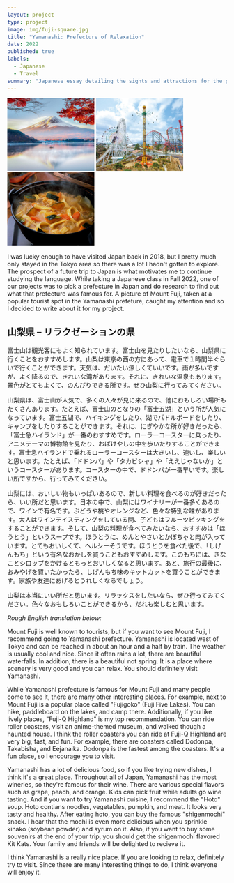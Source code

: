 ```yaml
---
layout: project
type: project
image: img/fuji-square.jpg
title: "Yamanashi: Prefecture of Relaxation"
date: 2022
published: true
labels:
  - Japanese
  - Travel
summary: "Japanese essay detailing the sights and attractions for the prefecture of Yamanashi."
---
```


<div class="text-center p-4">
  <img width="200px" src="../img/fuji.jpg" class="rounded float-start pe-4" >
  <img width="200px" src="../img/highland.jpg" class="rounded float-start pe-4" >
  <img width="200px" src="../img/hoto.jpg" class="rounded float-start pe-4" >
</div>

I was lucky enough to have visited Japan back in 2018, but I pretty much only stayed in the Tokyo area so there was a lot I hadn't gotten to explore. The prospect of a future trip to Japan is what motivates me to continue studying the language. While taking a Japanese class in Fall 2022, one of our projects was to pick a prefecture in Japan and do research to find out what that prefecture was famous for. A picture of Mount Fuji, taken at a popular tourist spot in the Yamanashi prefeture, caught my attention and so I decided to write about it for my project. 


## 山梨県  – リラクゼーションの県


富士山は観光客にもよく知られています。富士山を見たりしたいなら、山梨県に行くことをおすすめします。山梨は東京の西の方にあって、電車で１時間半ぐらいで行くことができます。天気は、だいたい涼しくていいです。雨が多いですが、よく降るので、きれいな滝があります。それに、きれいな温泉もあります。景色がとてもよくて、のんびりできる所です。ぜひ山梨に行ってみてください。

山梨県は、富士山が人気で、多くの人々が見に来るので、他におもしろい場所もたくさんあります。たとえば、富士山のとなりの「富士五湖」という所が人気になっています。富士五湖で、ハイキングをしたり、湖でパドルボードをしたり、キャンプをしたりすることができます。それに、にぎやかな所が好きだったら、「富士急ハイランド」が一番のおすすめです。ローラーコースターに乗ったり、アニメテーマの博物館を見たり、おばけやしの中を歩いたりすることができます。富士急ハイランドで乗れるローラーコースターは大きいし、速いし、楽しいと思います。たとえば、「ドドンパ」や「タカビシャ」や「ええじゃないか」というコースターがあります。コースターの中で、ドドンパが一番早いです。楽しい所ですから、行ってみてください。

山梨には、おいしい物もいっぱいあるので、新しい料理を食べるのが好きだったら、いい所だと思います。日本の中で、山梨にはワイナリーが一番多くあるので、ワインで有名です。ぶどうや桃やオレンジなど、色々な特別な味があります。大人はワインテイスティングをしている間、子どもはフルーツピッキングをすることができます。そして、山梨の料理が食べてみたいなら、おすすめは「ほうとう」というスープです。ほうとうに、めんとやさいとかぼちゃと肉が入っています。とてもおいしくて、ヘルシーそうです。ほうとうを食べた後で、「しげんもち」という有名なおかしを買うこともおすすめします。このもちには、きなことシロップをかけるともっとおいしくなると思います。あと、旅行の最後に、おみやげを買いたかったら、しげんもち味のキットカットを買うことができます。家族や友達にあげるとうれしくなるでしょう。

山梨は本当にいい所だと思います。リラックスをしたいなら、ぜひ行ってみてください。色々なおもしろいことができるから、だれも楽しむと思います。


*Rough English translation below:*


Mount Fuji is well known to tourists, but if you want to see Mount Fuji, I recommend going to Yamanashi prefecture. Yamanashi is located west of Tokyo and can be reached in about an hour and a half by train. The weather is usually cool and nice. Since it often rains a lot, there are beautiful waterfalls. In addition, there is a beautiful not spring. It is a place where scenery is very good and you can relax. You should definitely visit Yamanashi. 

While Yamanashi prefecture is famous for Mount Fuji and many people come to see it, there are many other interesting places. For example, next to Mount Fuji is a popular place called "Fujigoko" (Fuji Five Lakes). You can hike, paddleboard on the lakes, and camp there. Additionally, if you like lively places, "Fuji-Q Highland" is my top recommendation. You can ride roller coasters, visit an anime-themed museum, and walked though a haunted house. I think the roller coasters you can ride at Fuji-Q Highland are very big, fast, and fun. For example, there are coasters called Dodonpa, Takabisha, and Eejanaika. Dodonpa is the fastest among the coasters. It's a fun place, so I encourage you to visit.

Yamanashi has a lot of delicious food, so if you like trying new dishes, I think it's a great place. Throughout all of Japan, Yamanashi has the most wineries, so they're famous for their wine. There are various special flavors such as grape, peach, and orange. Kids can pick fruit while adults go wine tasting. And if you want to try Yamanashi cuisine, I recommend the "Hoto" soup. Hoto contians noodles, vegetables, pumpkin, and meat. It looks very tasty and healthy. After eating hoto, you can buy the famous "shigenmochi" snack. I hear that the mochi is even more delicious when you sprinkle kinako (soybean powder) and syrum on it. Also, if you want to buy some souvenirs at the end of your trip, you should get the shigenmochi flavored Kit Kats. Your family and friends will be delighted to recieve it. 

I think Yamanashi is a really nice place. If you are looking to relax, definitely try to visit. Since there are many interesting things to do, I think everyone will enjoy it. 



